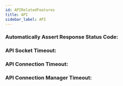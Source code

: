 ```yaml
---
id: APIRelatedFeatures
title: API
sidebar_label: API
---
```


### Automatically Assert Response Status Code:

### API Socket Timeout:

### API Connection Timeout:

### API Connection Manager Timeout:
